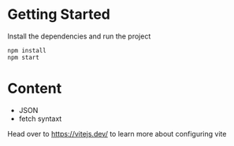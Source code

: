 # Getting Started
Install the dependencies and run the project
```
npm install
npm start
```

# Content
  - JSON
  - fetch syntaxt 

Head over to https://vitejs.dev/ to learn more about configuring vite
